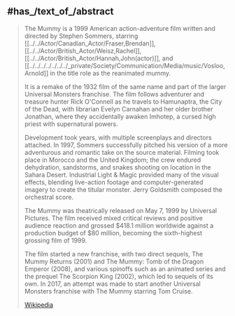 

## #has_/text_of_/abstract 

> The Mummy is a 1999 American  action-adventure film written and directed by Stephen Sommers, 
> starring [[../../Actor/Canadian_Actor/Fraser,Brendan]], [[../../Actor/British_Actor/Weisz,Rachel]], [[../../Actor/British_Actor/Hannah,John(actor)]], 
> and [[../../../../../../../_private/Society/Communication/Media/music/Vosloo,Arnold]] in the title role as the reanimated mummy. 
> 
> It is a remake of the 1932 film of the same name and part of the larger Universal Monsters franchise. 
> The film follows adventurer and treasure hunter Rick O'Connell 
> as he travels to Hamunaptra, the City of the Dead, 
> with librarian Evelyn Carnahan and her older brother Jonathan, 
> where they accidentally awaken Imhotep, a cursed high priest with supernatural powers.
>
> Development took years, with multiple screenplays and directors attached. 
> In 1997, Sommers successfully pitched his version of a more adventurous and romantic take on the source material. 
> Filming took place in Morocco and the United Kingdom; 
> the crew endured dehydration, sandstorms, and snakes shooting on location in the Sahara Desert. 
> Industrial Light & Magic provided many of the visual effects, 
> blending live-action footage and computer-generated imagery to create the titular monster. 
> Jerry Goldsmith composed the orchestral score.
>
> The Mummy was theatrically released on May 7, 1999 by Universal Pictures. 
> The film received mixed critical reviews and positive audience reaction 
> and grossed $418.1 million worldwide against a production budget of $80 million, 
> becoming the sixth-highest grossing film of 1999. 
> 
> The film started a new franchise, with two direct sequels, The Mummy Returns (2001) 
> and The Mummy: Tomb of the Dragon Emperor (2008), 
> and various spinoffs such as an animated series and the prequel The Scorpion King (2002), 
> which led to sequels of its own. 
> In 2017, an attempt was made to start another Universal Monsters franchise with The Mummy starring Tom Cruise.
>
> [Wikipedia](https://en.wikipedia.org/wiki/The%20Mummy%20(1999%20film)) 



